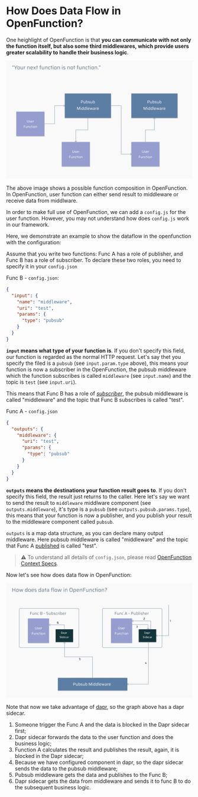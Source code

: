 # How Does Data Flow in OpenFunction?

One heighlight of OpenFunction is that **you can communicate with not only the function itself, but also some third middlewares, which provide users greater scalability to handle their business logic**.

![image-20210810215342377](img/image-20210810215342377.png)

The above image shows a possible function composition in OpenFunction. In OpenFunction, user function can either send result to middleware or receive data from middlware.

In order to make full use of OpenFunction, we can add a `config.js` for the user function. However, you may not understand how does `config.js` work in our framework.

Here, we demonstrate an example to show the dataflow in the openfunction with the configuration:

Assume that you write two functions: Func A has a role of publisher, and Func B has a role of subscriber. To declare these two roles, you need to specify it in your `config.json`

Func B - `config.json`:

```json
{
  "input": {
    "name": "middleware",
    "uri": "test",
    "params": {
      "type": "pubsub"
    }
  }
}
```

**`input` means what type of your function is**. If you don't specify this field, our function is regarded as the normal HTTP request. Let's say thet you specify the filed is a `pubsub` (see `input.param.type` above), this means your function is now a subscriber in the OpenFunction, the pubsub middleware which the function subscribes is called `middleware` (see `input.name`) and the topic is `test` (see `input.uri`).

This means that Func B has a role of *<u>subscriber</u>*, the pubsub middleware is called "middleware" and the topic that Func B subscribes is called "test".

Func A - `config.json`

```json
{
  "outputs": {
    "middleware": {
      "uri": "test",
      "params": {
        "type": "pubsub"
      }
    }
  }
}
```

**`outputs` means the destinations your function result goes to**. If you don't specify this field, the result just returns to the caller. Here let's say we want to send the result to `middleware` middlware component (see `outputs.middleware`), it's type is a `pubsub` (see `outputs.pubsub.params.type`), this means that your function is now a publisher, and you publish your result to the middleware component called `pubsub`.

`outputs` is a map data structure, as you can declare many output middleware.  Here pubsub middleware is called "middleware" and the topic that Func A <u>published</u> is called "test".

> ⚠️ To understand all details of `config.json`, please read [OpenFunction Context Specs](https://github.com/OpenFunction/functions-framework/blob/main/docs/OpenFunction-context-specs.md).

Now let's see how does data flow in OpenFunction:

![image-20210808113548809](img/image-20210808113548809.png)

Note that now we take advantage of [dapr](https://www.dapr.io), so the graph above has a dapr sidecar.

1. Someone trigger the Func A and the data is blocked in the Dapr sidecar first;
2. Dapr sidecar forwards the data to the user function and does the business logic;
3. Function A calculates the result and publishes the result, again, it is blocked in the Dapr sidecar;
4. Because we have configured component in dapr, so the dapr sidecar sends the data to the pubsub middleware;
5. Pubsub middleware gets the data and publishes to the Func B;
6. Dapr sidecar gets the data from middleware and sends it to func B to do the subsequent business logic.